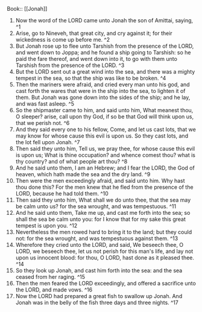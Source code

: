  Book:: [[Jonah]]
 1. Now the word of the LORD came unto Jonah the son of Amittai, saying, ^1
 2. Arise, go to Nineveh, that great city, and cry against it; for their wickedness is come up before me. ^2
 3. But Jonah rose up to flee unto Tarshish from the presence of the LORD, and went down to Joppa; and he found a ship going to Tarshish: so he paid the fare thereof, and went down into it, to go with them unto Tarshish from the presence of the LORD. ^3
 4. But the LORD sent out a great wind into the sea, and there was a mighty tempest in the sea, so that the ship was like to be broken. ^4
 5. Then the mariners were afraid, and cried every man unto his god, and cast forth the wares that were in the ship into the sea, to lighten it of them. But Jonah was gone down into the sides of the ship; and he lay, and was fast asleep. ^5
 6. So the shipmaster came to him, and said unto him, What meanest thou, O sleeper? arise, call upon thy God, if so be that God will think upon us, that we perish not. ^6
 7. And they said every one to his fellow, Come, and let us cast lots, that we may know for whose cause this evil is upon us. So they cast lots, and the lot fell upon Jonah. ^7
 8. Then said they unto him, Tell us, we pray thee, for whose cause this evil is upon us; What is thine occupation? and whence comest thou? what is thy country? and of what people art thou? ^8
 9. And he said unto them, I am an Hebrew; and I fear the LORD, the God of heaven, which hath made the sea and the dry land. ^9
 10. Then were the men exceedingly afraid, and said unto him. Why hast thou done this? For the men knew that he fled from the presence of the LORD, because he had told them. ^10
 11. Then said they unto him, What shall we do unto thee, that the sea may be calm unto us? for the sea wrought, and was tempestuous. ^11
 12. And he said unto them, Take me up, and cast me forth into the sea; so shall the sea be calm unto you: for I know that for my sake this great tempest is upon you. ^12
 13. Nevertheless the men rowed hard to bring it to the land; but they could not: for the sea wrought, and was tempestuous against them. ^13
 14. Wherefore they cried unto the LORD, and said, We beseech thee, O LORD, we beseech thee, let us not perish for this man's life, and lay not upon us innocent blood: for thou, O LORD, hast done as it pleased thee. ^14
 15. So they look up Jonah, and cast him forth into the sea: and the sea ceased from her raging. ^15
 16. Then the men feared the LORD exceedingly, and offered a sacrifice unto the LORD, and made vows. ^16
 17. Now the LORD had prepared a great fish to swallow up Jonah. And Jonah was in the belly of the fish three days and three nights. ^17
